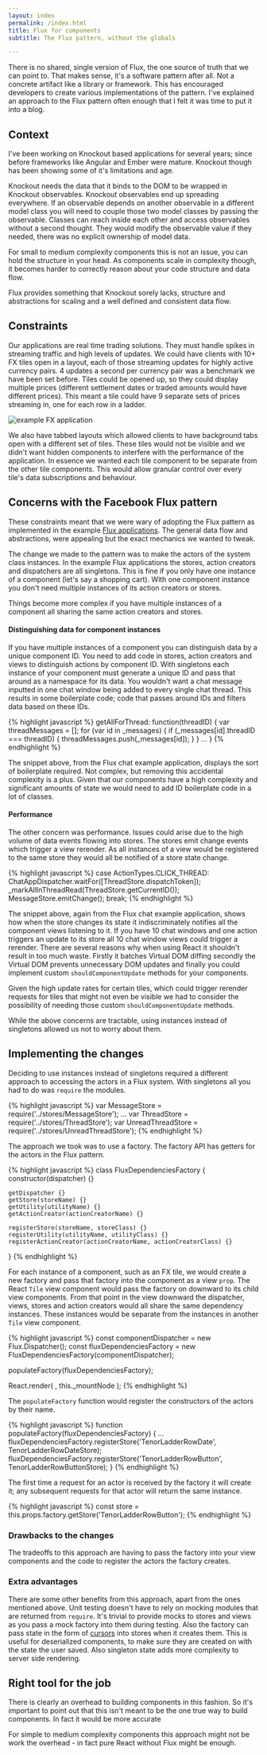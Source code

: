 ```yaml
---
layout: index
permalink: /index.html
title: Flux for components
subtitle: The Flux pattern, without the globals

---
```


There is no shared, single version of Flux, the one source of truth that we can point to.
That makes sense, it's a software pattern after all. Not a concrete artifact like a library or
framework. This has encouraged developers to create various implementations of the pattern.
I've explained an approach to the Flux pattern often enough that I felt it was time to put
it into a blog.

## Context

I've been working on Knockout based applications for several years;
since before frameworks like Angular and Ember were mature. Knockout though has been showing some of
it's limitations and age.

Knockout needs the data that it binds to the DOM to be wrapped in Knockout observables.
Knockout observables end up spreading everywhere. If an observable
depends on another observable in a different model class you will need to couple those two
model classes by passing the observable. Classes can reach inside each other and access observables
without a second thought. They would modify the observable value if they needed, there was no
explicit ownership of model data.

For small to medium complexity components this is not an issue, you can hold the structure in your
head. As components scale in complexity though, it becomes harder to correctly reason about your code
structure and data flow.

Flux provides something that Knockout sorely lacks, structure and abstractions for scaling and a
well defined and consistent data flow.

## Constraints

Our applications are real time trading solutions. They must handle spikes in streaming
traffic and high levels of updates. We could have clients with 10+ FX tiles open in a layout, each
of those streaming updates for highly active currency pairs. 4 updates a second per currency pair was
a benchmark we have been set before. Tiles could be opened up, so they could display
multiple prices (different settlement dates or traded amounts would have different prices).
This meant a tile could have 9 separate sets of prices streaming in, one for each row in a ladder.

![example FX application](http://www.caplin.com/images/marketing-images/CaplinFXMotifScreenshot.jpg)

We also have tabbed layouts which allowed clients to have background tabs open with a different set
of tiles. These tiles would not be visible and we didn't want hidden components to interfere with the
performance of the application. In essence we wanted each tile component to be separate from the other
tile components. This would allow granular control over every tile's data subscriptions and behaviour.

## Concerns with the Facebook Flux pattern

These constraints meant that we were wary of adopting the Flux pattern as implemented in the example
[Flux applications](https://github.com/facebook/flux/). The general data flow and abstractions,
were appealing but the exact mechanics we wanted to tweak.

The change we made to the pattern was to make the actors of the system class instances.
In the example Flux applications the stores, action creators and dispatchers are all singletons.
This is fine if you only have one instance of a component (let's say a shopping cart). With one
component instance you don't need multiple instances of its action creators or stores.

Things become more complex if you have multiple instances of a component all sharing the same
action creators and stores.

#### Distinguishing data for component instances

If you have multiple instances of a component you can distinguish data by a unique component ID.
You need to add code in stores, action creators and views to distinguish actions by component ID.
With singletons each instance of your component must generate a unique ID and pass that around as
a namespace for its data. You wouldn't want a chat message inputted in one chat window being added to
every single chat thread. This results in some boilerplate code; code that passes around
IDs and filters data based on these IDs.

{% highlight javascript %}
getAllForThread: function(threadID) {
	var threadMessages = [];
	for (var id in _messages) {
		if (_messages[id].threadID === threadID) {
			threadMessages.push(_messages[id]);
		}
	}
	...
}
{% endhighlight %}

The snippet above, from the Flux chat example application, displays the sort of boilerplate
required. Not complex, but removing this accidental complexity is a plus.
Given that our components have a high complexity and significant amounts of state we would need to
add ID boilerplate code in a lot of classes.

#### Performance

The other concern was performance. Issues could arise due to the high volume of data events flowing
into stores. The stores emit change events which trigger a view rerender. As all instances of a view
would be registered to the same store they would all be notified of a store state change.

{% highlight javascript %}
case ActionTypes.CLICK_THREAD:
	ChatAppDispatcher.waitFor([ThreadStore.dispatchToken]);
	_markAllInThreadRead(ThreadStore.getCurrentID());
	MessageStore.emitChange();
	break;
{% endhighlight %}

The snippet above, again from the Flux chat example application, shows how when the store
changes its state it indiscriminately notifies all the component views listening to it.
If you have 10 chat windows and one action triggers an update to its store all 10 chat window
views could trigger a rerender. There are several reasons why when using React it shouldn't result in
too much waste. Firstly it batches Virtual DOM diffing secondly the Virtual DOM prevents unnecessary
DOM updates and finally you could implement custom `shouldComponentUpdate` methods for your components.

Given the high update rates for certain tiles, which could trigger rerender requests for tiles that
might not even be visible we had to consider the possibility of needing those custom
`shouldComponentUpdate` methods.

While the above concerns are tractable, using instances instead of singletons allowed us not to worry
about them.

## Implementing the changes

Deciding to use instances instead of singletons required a different approach to accessing the
actors in a Flux system. With singletons all you had to do was `require` the modules.

{% highlight javascript %}
var MessageStore = require('../stores/MessageStore');
...
var ThreadStore = require('../stores/ThreadStore');
var UnreadThreadStore = require('../stores/UnreadThreadStore');
{% endhighlight %}

The approach we took was to use a factory. The factory API has getters for the actors in the Flux
pattern.

{% highlight javascript %}
class FluxDependenciesFactory {
	constructor(dispatcher) {}

	getDispatcher {}
	getStore(storeName) {}
	getUtility(utilityName) {}
	getActionCreator(actionCreatorName) {}

	registerStore(storeName, storeClass) {}
	registerUtility(utilityName, utilityClass) {}
	registerActionCreator(actionCreatorName, actionCreatorClass) {}
}
{% endhighlight %}

For each instance of a component, such as an FX tile, we would create a new factory
and pass that factory into the component as a view `prop`. The React `Tile` view component would
pass the factory on downward to its child view components. From that point in the view downward
the dispatcher, views, stores and action creators would all share the same dependency instances.
These instances would be separate from the instances in another `Tile` view component.

{% highlight javascript %}
const componentDispatcher = new Flux.Dispatcher();
const fluxDependenciesFactory = new FluxDependenciesFactory(componentDispatcher);

populateFactory(fluxDependenciesFactory);

React.render(
	<Tile factory={fluxDependenciesFactory} />,
	this._mountNode
);
{% endhighlight %}

The `populateFactory` function would register the constructors of the actors
by their name.

{% highlight javascript %}
function populateFactory(fluxDependenciesFactory) {
	...
	fluxDependenciesFactory.registerStore('TenorLadderRowDate', TenorLadderRowDateStore);
	fluxDependenciesFactory.registerStore('TenorLadderRowButton', TenorLadderRowButtonStore);
}
{% endhighlight %}

The first time a request for an actor is received by the factory it will create it; any subsequent
requests for that actor will return the same instance.

{% highlight javascript %}
const store = this.props.factory.getStore('TenorLadderRowButton');
{% endhighlight %}

### Drawbacks to the changes

The tradeoffs to this approach are having to pass the factory into your view components and
the code to register the actors the factory creates.

### Extra advantages

There are some other benefits from this approach, apart from the ones mentioned above. Unit testing
doesn't have to rely on mocking modules that are returned from `require`. It's trivial to provide
mocks to stores and views as you pass a mock factory into them during testing. Also the factory can
pass state in the form of [cursors](https://github.com/swannodette/om/wiki/Cursors) into stores when
it creates them. This is useful for deserialized components, to make sure they are created on with
the state the user saved. Also singleton state adds more complexity to server side rendering.

## Right tool for the job

There is clearly an overhead to building components in this fashion. So it's important to point out
that this isn't meant to be the one true way to build components. In fact it would be more accurate

For simple to medium complexity components
this approach might not be work the overhead - in fact pure React without Flux might be enough.
